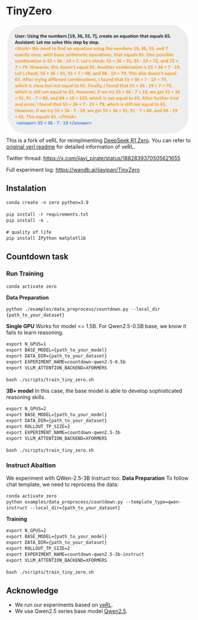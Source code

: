 # TinyZero
![image](cover.png)
This is a fork of veRL for reimplmenting [DeepSeek R1 Zero](https://github.com/deepseek-ai/DeepSeek-R1). You can refer to [original verl readme](OLD_README.md) for detailed information of veRL.

Twitter thread: https://x.com/jiayi_pirate/status/1882839370505621655

Full experiment log: https://wandb.ai/jiayipan/TinyZero

## Instalation
```
conda create -n zero python=3.9

pip install -r requirements.txt
pip install -e .

# quality of life
pip install IPython matplotlib
```

## Countdown task

### Run Training
```
conda activate zero
```

**Data Preparation**
```
python ./examples/data_preprocess/countdown.py --local_dir {path_to_your_dataset}
```

**Single GPU**
Works for model <= 1.5B. For Qwen2.5-0.5B base, we know it fails to learn reasoning.

```
export N_GPUS=1
export BASE_MODEL={path_to_your_model}
export DATA_DIR={path_to_your_dataset}
export EXPERIMENT_NAME=countdown-qwen2.5-0.5b
export VLLM_ATTENTION_BACKEND=XFORMERS

bash ./scripts/train_tiny_zero.sh
```

**3B+ model**
In this case, the base model is able to develop sophisticated reasoning skills.
```
export N_GPUS=2
export BASE_MODEL={path_to_your_model}
export DATA_DIR={path_to_your_dataset}
export ROLLOUT_TP_SIZE=2
export EXPERIMENT_NAME=countdown-qwen2.5-3b
export VLLM_ATTENTION_BACKEND=XFORMERS

bash ./scripts/train_tiny_zero.sh
```

### Instruct Abaltion
We experiment with QWen-2.5-3B Instruct too.
**Data Preparation**
To follow chat template, we need to reprocess the data:
```
conda activate zero
python examples/data_preprocess/countdown.py --template_type=qwen-instruct --local_dir={path_to_your_dataset}
```

**Training**
```
export N_GPUS=2
export BASE_MODEL={path_to_your_model}
export DATA_DIR={path_to_your_dataset}
export ROLLOUT_TP_SIZE=2
export EXPERIMENT_NAME=countdown-qwen2.5-3b-instruct
export VLLM_ATTENTION_BACKEND=XFORMERS

bash ./scripts/train_tiny_zero.sh
```

## Acknowledge
* We run our experiments based on [veRL](https://github.com/volcengine/verl).
* We use Qwen2.5 series base model [Qwen2.5](https://github.com/QwenLM/Qwen2.5).
